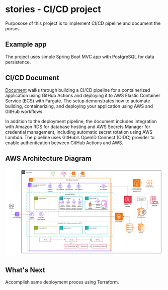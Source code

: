 # stories - CI/CD project

Purposose of this project is to implement CI/CD pipeline and document the porses.

## Example app

The project uses simple Spring Boot MVC app with PostgreSQL for data persistence.

## CI/CD Document 

[Document](https://github.com/pinkkila/stories/blob/dev/documents/cicd.md) walks through building a CI/CD pipeline for a containerized application using GitHub Actions and deploying it to AWS Elastic Container Service (ECS) with Fargate. The setup demonstrates how to automate building, containerizing, and deploying your application using AWS and GitHub workflows. 

In addition to the deployment pipeline, the document includes integration with Amazon RDS for database hosting and AWS Secrets Manager for credential management, including automatic secret rotation using AWS Lambda. The pipeline uses GitHub’s OpenID Connect (OIDC) provider to enable authentication between GitHub Actions and AWS.


## AWS Architecture Diagram

![img_1.png](documents/cicd-img/diagram.png)

## What's Next

Accomplish same deployment proces using Terraform.
